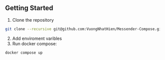 ## Getting Started
1. Clone the repository
```bash
git clone --recursive git@github.com:VuongNhatHien/Messender-Compose.git
```
2. Add enviroment varibles
3. Run docker compose:
```bash
docker compose up
```